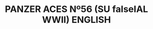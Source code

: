 ---
layout: product
title: "PANZER ACES Nº56 (SU falseIAL WWII) ENGLISH"
price: "1500" 
desc: "Časopis"
img_path: "/assets/img/PANZ-0056.jpg"
brand: "AMMO"
available: false
special_offer: false
new: false
soon: false
cat: "090000"
subcat: "090100"
subsubcat: "090101"
sifra: "PANZ-0056"
popular: false
---